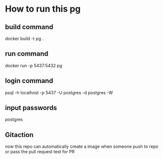 # How to run this pg

## build command
docker build -t pg .

## run command
docker run -p 5437:5432 pg

## login command
psql -h localhost -p 5437 -U postgres -d postgres -W 

## input passwords
postgres

## Gitaction
now this repo can automatically create a image when someone push to repo or pass the pull request
test for PR